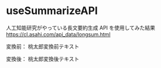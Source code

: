 # useSummarizeAPI

人工知能研究がやっている長文要約生成 API を使用してみた結果
https://cl.asahi.com/api_data/longsum.html

変換前：
桃太郎変換前テキスト

変換後：
桃太郎変換後テキスト
